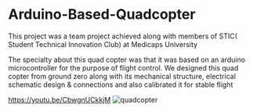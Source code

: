# Arduino-Based-Quadcopter
This project was a team project achieved along with members of STIC( Student Technical Innovation Club) at Medicaps University

The specialty about this quad copter was that it was based on an arduino microcontroller for the purpose of flight control. We designed this quad copter from ground zero along with its mechanical structure, electrical schematic design & connections and also calibrated it for stable flight

https://youtu.be/CbwgnUCkkjM
![quadcopter](https://user-images.githubusercontent.com/24851079/61590508-357a3d80-abd8-11e9-9cfa-e995d9b83b2c.jpg)
